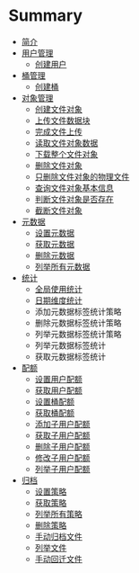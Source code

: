 # Summary

* [简介](README.md)
* [用户管理](user.md)
   * [创建用户](user_create.md)
* [桶管理](bucket.md)
   * [创建桶](bucket_create.md)
* [对象管理](object.md)
   * [创建文件对象](object_create.md)
   * [上传文件数据块](object_write.md)
   * [完成文件上传](object_finish.md)
   * [读取文件对象数据](object_read.md)
   * [下载整个文件对象](object_download.md)
   * [删除文件对象](object_remove.md)
   * [只删除文件对象的物理文件](object_removefileonly.md)
   * [查询文件对象基本信息](object_info.md)
   * [判断文件对象是否存在](object_exists.md)
   * [截断文件对象](object_truncate.md)
* [元数据](metadata.md)
   * [设置元数据](metadata_set.md)
   * [获取元数据](metatada_get.md)
   * [删除元数据](metadata_del.md)
   * [列举所有元数据](metadata_list.md)
* [统计](stat.md)
   * [全局使用统计](stat_global_count.md)
   * [日期维度统计](stat_date.md)
   * 添加元数据标签统计策略
   * 删除元数据标签统计策略
   * 列举元数据标签统计策略
   * 列举元数据标签统计
   * 获取元数据标签统计
* [配额](quota.md)
   * [设置用户配额](quota_user_set.md)
   * [获取用户配额](quota_user_get.md)
   * [设置桶配额](quota_bucket_set.md)
   * [获取桶配额](quota_bucket_get.md)
   * [添加子用户配额](quota_subuser_add.md)
   * [获取子用户配额](quota_subuser_get.md)
   * [删除子用户配额](quota_subuser_del.md)
   * [修改子用户配额](quota_subuser_mod.md)
   * [列举子用户配额](quota_subuser_list.md)
* [归档](archive.md)
   * [设置策略](archive_strategy_set.md)
   * [获取策略](strategy_get.md)
   * [列举所有策略](strategy_list.md)
   * [删除策略](strategy_del.md)
   * [手动归档文件](archive_manual.md)
   * [列举文件](archive_listfile.md)
   * [手动回迁文件](restore_manual.md)

